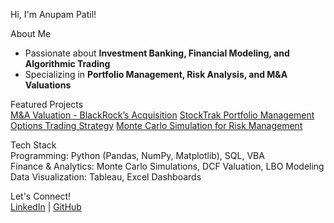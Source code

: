  Hi, I'm Anupam Patil!  

About Me  
* Passionate about **Investment Banking, Financial Modeling, and Algorithmic Trading**  
* Specializing in **Portfolio Management, Risk Analysis, and M&A Valuations**  

Featured Projects  
[M&A Valuation - BlackRock’s Acquisition](https://github.com/anupam-patil/M&A-Valuation-BlackRock)
[StockTrak Portfolio Management](https://github.com/anupam-patil/StockTrak-Portfolio)
[Options Trading Strategy](https://github.com/anupam-patil/Options-Trading)
[Monte Carlo Simulation for Risk Management](https://github.com/anupam-patil/Monte-Carlo-Simulation) 

Tech Stack  
Programming: Python (Pandas, NumPy, Matplotlib), SQL, VBA  
Finance & Analytics: Monte Carlo Simulations, DCF Valuation, LBO Modeling  
Data Visualization: Tableau, Excel Dashboards  

Let's Connect!  
[LinkedIn](https://www.linkedin.com/in/anupam-p-patil) | [GitHub](https://github.com/anupam-patil)
